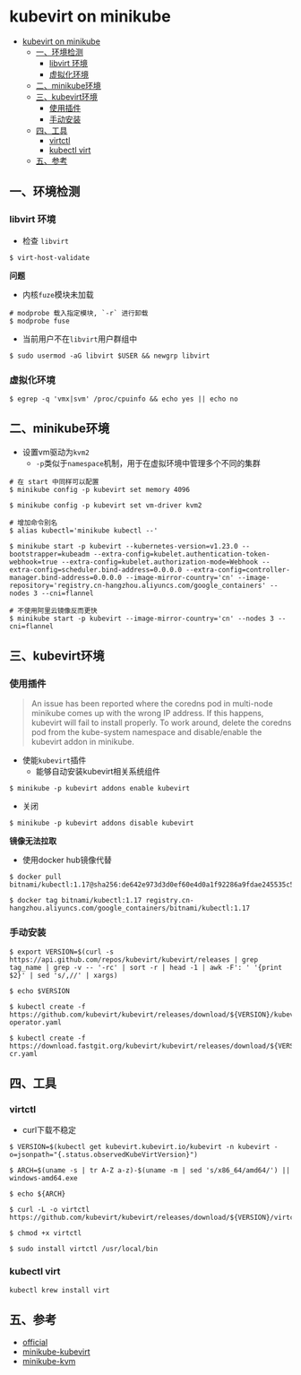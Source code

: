 # kubevirt on minikube 

- [kubevirt on minikube](#kubevirt-on-minikube)
  - [一、环境检测](#一环境检测)
    - [libvirt 环境](#libvirt-环境)
    - [虚拟化环境](#虚拟化环境)
  - [二、minikube环境](#二minikube环境)
  - [三、kubevirt环境](#三kubevirt环境)
    - [使用插件](#使用插件)
    - [手动安装](#手动安装)
  - [四、工具](#四工具)
    - [virtctl](#virtctl)
    - [kubectl virt](#kubectl-virt)
  - [五、参考](#五参考)

## 一、环境检测

### libvirt 环境

- 检查 `libvirt`

```shell
$ virt-host-validate
```

**问题**

- 内核`fuze`模块未加载

```shell
# modprobe 载入指定模块, `-r` 进行卸载
$ modprobe fuse
```

- 当前用户不在`libvirt`用户群组中

```shell
$ sudo usermod -aG libvirt $USER && newgrp libvirt
```

### 虚拟化环境

```shell
$ egrep -q 'vmx|svm' /proc/cpuinfo && echo yes || echo no
```

## 二、minikube环境

- 设置vm驱动为`kvm2`
  - `-p`类似于`namespace`机制，用于在虚拟环境中管理多个不同的集群

```shell
# 在 start 中同样可以配置
$ minikube config -p kubevirt set memory 4096

$ minikube config -p kubevirt set vm-driver kvm2

# 增加命令别名
$ alias kubectl='minikube kubectl --'
```

```shell
$ minikube start -p kubevirt --kubernetes-version=v1.23.0 --bootstrapper=kubeadm --extra-config=kubelet.authentication-token-webhook=true --extra-config=kubelet.authorization-mode=Webhook --extra-config=scheduler.bind-address=0.0.0.0 --extra-config=controller-manager.bind-address=0.0.0.0 --image-mirror-country='cn' --image-repository='registry.cn-hangzhou.aliyuncs.com/google_containers' --nodes 3 --cni=flannel

# 不使用阿里云镜像反而更快
$ minikube start -p kubevirt --image-mirror-country='cn' --nodes 3 --cni=flannel
```

## 三、kubevirt环境

### 使用插件

> An issue has been reported where the coredns pod in multi-node minikube comes up with the wrong IP address. If this happens, kubevirt will fail to install properly. To work around, delete the coredns pod from the kube-system namespace and disable/enable the kubevirt addon in minikube.

- 使能`kubevirt`插件
  - 能够自动安装kubevirt相关系统组件

```shell
$ minikube -p kubevirt addons enable kubevirt
```
- 关闭

```shell
$ minikube -p kubevirt addons disable kubevirt
```

**镜像无法拉取**

- 使用docker hub镜像代替

```shell
$ docker pull bitnami/kubectl:1.17@sha256:de642e973d3d0ef60e4d0a1f92286a9fdae245535c5990d4762bbe86fcf95887

$ docker tag bitnami/kubectl:1.17 registry.cn-hangzhou.aliyuncs.com/google_containers/bitnami/kubectl:1.17
```

### 手动安装

```shell
$ export VERSION=$(curl -s https://api.github.com/repos/kubevirt/kubevirt/releases | grep tag_name | grep -v -- '-rc' | sort -r | head -1 | awk -F': ' '{print $2}' | sed 's/,//' | xargs)

$ echo $VERSION

$ kubectl create -f https://github.com/kubevirt/kubevirt/releases/download/${VERSION}/kubevirt-operator.yaml

$ kubectl create -f https://download.fastgit.org/kubevirt/kubevirt/releases/download/${VERSION}/kubevirt-cr.yaml
```

## 四、工具

### virtctl

- curl下载不稳定

```shell
$ VERSION=$(kubectl get kubevirt.kubevirt.io/kubevirt -n kubevirt -o=jsonpath="{.status.observedKubeVirtVersion}")

$ ARCH=$(uname -s | tr A-Z a-z)-$(uname -m | sed 's/x86_64/amd64/') || windows-amd64.exe

$ echo ${ARCH}

$ curl -L -o virtctl https://github.com/kubevirt/kubevirt/releases/download/${VERSION}/virtctl-${VERSION}-${ARCH}

$ chmod +x virtctl

$ sudo install virtctl /usr/local/bin
```

### kubectl virt

```shell
kubectl krew install virt
```

## 五、参考

- [official](https://kubevirt.io/quickstart_minikube/)
- [minikube-kubevirt](https://minikube.sigs.k8s.io/docs/tutorials/kubevirt/)
- [minikube-kvm](https://minikube.sigs.k8s.io/docs/drivers/kvm2/)


